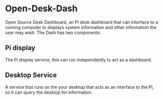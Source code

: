 # Open-Desk-Dash
Open Source Desk Dashboard, an Pi desk dashboard that can interface to a running computer to displays system information and other information the user may wish.
The Dash has two components:

## Pi display
The Pi display service, this can run independently to act as a dashboard.

## Desktop Service
A service that runs on the your desktop that acts as an interface to the PI, so it can query the desktop for information.
